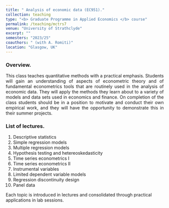 ```yaml
---
title: " Analysis of economic data (EC951)."
collection: teaching
type: "<b> Graduate Programme in Applied Economics </b> course"
permalink: /teaching/mctrs7
venue: "University of Strathclyde"
excerpt: ""
semesters: "2023/25"
coauthors: " (with A. Romiti)"
location: "Glasgow, UK"
---
```


### Overview.
<p align="justify"> This class teaches quantitative methods with a practical emphasis. Students will gain an understanding of aspects of econometric theory and of fundamental econometrics tools that are routinely used in the analysis of economic data. They will apply the methods they learn about to a variety of models and data sets used in economics and finance. On completion of the class students should be in a position to motivate and conduct their own empirical work, and they will have the opportunity to demonstrate this in their summer projects. 
 </p>


### List of lectures.
1. Descriptive statistics
2. Simple regression models
3. Multiple regression models
4. Hypothesis testing and hetereoskedasticity
5. Time series econometrics I 
6. Time series econometrics II
7. Instrumental variables
8. Limited dependent variable models
9. Regression discontinuity design
10. Panel data

Each topic is introduced in lectures and consolidated through practical applications in lab sessions. 


